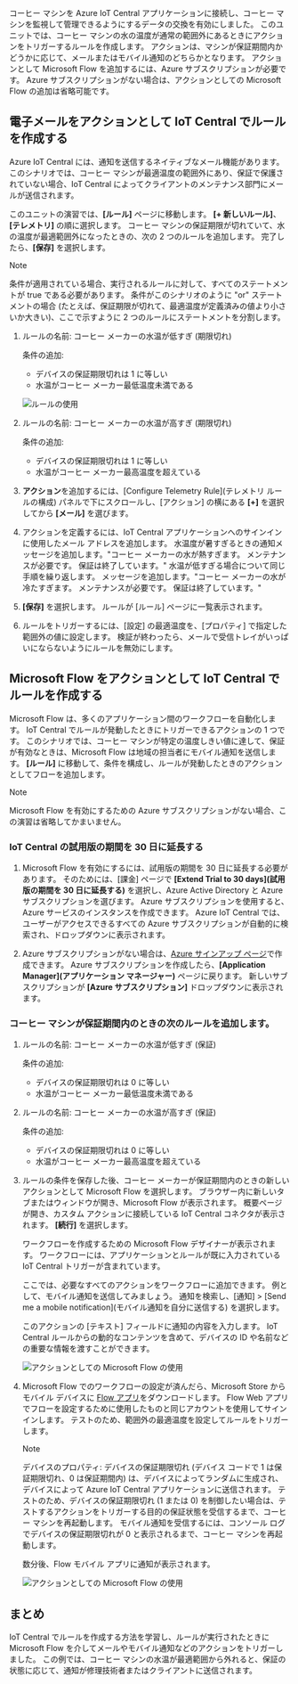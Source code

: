コーヒー マシンを Azure IoT Central アプリケーションに接続し、コーヒー マシンを監視して管理できるようにするデータの交換を有効にしました。 このユニットでは、コーヒー マシンの水の温度が通常の範囲外にあるときにアクションをトリガーするルールを作成します。 アクションは、マシンが保証期間内かどうかに応じて、メールまたはモバイル通知のどちらかとなります。 アクションとして Microsoft Flow を追加するには、Azure サブスクリプションが必要です。 Azure サブスクリプションがない場合は、アクションとしての Microsoft Flow の追加は省略可能です。

## <a name="create-rules-in-iot-central-with-email-as-the-action"></a>電子メールをアクションとして IoT Central でルールを作成する
Azure IoT Central には、通知を送信するネイティブなメール機能があります。 このシナリオでは、コーヒー マシンが最適温度の範囲外にあり、保証で保護されていない場合、IoT Central によってクライアントのメンテナンス部門にメールが送信されます。

このユニットの演習では、**[ルール]** ページに移動します。 **[+ 新しいルール]**、**[テレメトリ]** の順に選択します。 コーヒー マシンの保証期限が切れていて、水の温度が最適範囲外になったときの、次の 2 つのルールを追加します。 完了したら、**[保存]** を選択します。 

> [!NOTE]
> 条件が適用されている場合、実行されるルールに対して、すべてのステートメントが true である必要があります。 条件がこのシナリオのように "or" ステートメントの場合 (たとえば、保証期限が切れて、最適温度が定義済みの値より小さいか大きい)、ここで示すように 2 つのルールにステートメントを分割します。

1. ルールの名前: コーヒー メーカーの水温が低すぎ (期限切れ)

    条件の追加:      
    * デバイスの保証期限切れは 1 に等しい
    * 水温がコーヒー メーカー最低温度未満である

    ![ルールの使用](../images/5-flow-a.png)

1. ルールの名前: コーヒー メーカーの水温が高すぎ (期限切れ)

    条件の追加:      
    * デバイスの保証期限切れは 1 に等しい
    * 水温がコーヒー メーカー最高温度を超えている

1. **アクション**を追加するには、[Configure Telemetry Rule]\(テレメトリ ルールの構成\) パネルで下にスクロールし、[アクション] の横にある **[+]** を選択してから **[メール]** を選びます。

1. アクションを定義するには、IoT Central アプリケーションへのサインインに使用したメール アドレスを追加します。 水温度が暑すぎるときの通知メッセージを追加します。"コーヒー メーカーの水が熱すぎます。 メンテナンスが必要です。  保証は終了しています。" 水温が低すぎる場合について同じ手順を繰り返します。 メッセージを追加します。"コーヒー メーカーの水が冷たすぎます。 メンテナンスが必要です。  保証は終了しています。"

1. **[保存]** を選択します。 ルールが [ルール] ページに一覧表示されます。

1. ルールをトリガーするには、[設定] の最適温度を、[プロパティ] で指定した範囲外の値に設定します。 検証が終わったら、メールで受信トレイがいっぱいにならないようにルールを無効にします。 

## <a name="create-rules-in-iot-central-with-microsoft-flow-as-the-action"></a>Microsoft Flow をアクションとして IoT Central でルールを作成する

Microsoft Flow は、多くのアプリケーション間のワークフローを自動化します。 IoT Central でルールが発動したときにトリガーできるアクションの 1 つです。 このシナリオでは、コーヒー マシンが特定の温度しきい値に達して、保証が有効なときは、Microsoft Flow は地域の担当者にモバイル通知を送信します。 **[ルール]** に移動して、条件を構成し、ルールが発動したときのアクションとしてフローを追加します。 
 
> [!NOTE]
> Microsoft Flow を有効にするための Azure サブスクリプションがない場合、この演習は省略してかまいません。


### <a name="extend-your-iot-central-trial-to-30-days"></a>IoT Central の試用版の期間を 30 日に延長する

1. Microsoft Flow を有効にするには、試用版の期間を 30 日に延長する必要があります。 そのためには、[課金] ページで **[Extend Trial to 30 days]\(試用版の期間を 30 日に延長する\)** を選択し、Azure Active Directory と Azure サブスクリプションを選びます。 Azure サブスクリプションを使用すると、Azure サービスのインスタンスを作成できます。 Azure IoT Central では、ユーザーがアクセスできるすべての Azure サブスクリプションが自動的に検索され、ドロップダウンに表示されます。
    
1. Azure サブスクリプションがない場合は、[Azure サインアップ ページ](https://aka.ms/createazuresubscription)で作成できます。 Azure サブスクリプションを作成したら、**[Application Manager]\(アプリケーション マネージャー\)** ページに戻ります。 新しいサブスクリプションが **[Azure サブスクリプション]** ドロップダウンに表示されます。
        

### <a name="add-the-following-rules-when-the-coffee-machine-is-under-warranty"></a>コーヒー マシンが保証期間内のときの次のルールを追加します。 

1. ルールの名前: コーヒー メーカーの水温が低すぎ (保証)

    条件の追加:      
    * デバイスの保証期限切れは 0 に等しい
    * 水温がコーヒー メーカー最低温度未満である

1. ルールの名前: コーヒー メーカーの水温が高すぎ (保証)

    条件の追加:      
    * デバイスの保証期限切れは 0 に等しい
    * 水温がコーヒー メーカー最高温度を超えている

1. ルールの条件を保存した後、コーヒー メーカーが保証期間内のときの新しいアクションとして Microsoft Flow を選択します。 ブラウザー内に新しいタブまたはウィンドウが開き、Microsoft Flow が表示されます。 概要ページが開き、カスタム アクションに接続している IoT Central コネクタが表示されます。 **[続行]** を選択します。 

    ワークフローを作成するための Microsoft Flow デザイナーが表示されます。 ワークフローには、アプリケーションとルールが既に入力されている IoT Central トリガーが含まれています。

    ここでは、必要なすべてのアクションをワークフローに追加できます。 例として、モバイル通知を送信してみましょう。 通知を検索し、[通知] > [Send me a mobile notification]\(モバイル通知を自分に送信する\) を選択します。

    このアクションの [テキスト] フィールドに通知の内容を入力します。 IoT Central ルールからの動的なコンテンツを含めて、デバイスの ID や名前などの重要な情報を渡すことができます。
    
    ![アクションとしての Microsoft Flow の使用](../images/5-flow-b.png)

1. Microsoft Flow でのワークフローの設定が済んだら、Microsoft Store からモバイル デバイスに [Flow アプリ](https://www.microsoft.com/en-us/p/microsoft-flow/9nkn0p5l9n84?activetab=pivot%3aoverviewtab)をダウンロードします。 Flow Web アプリでフローを設定するために使用したものと同じアカウントを使用してサインインします。 テストのため、範囲外の最適温度を設定してルールをトリガーします。 

    > [!NOTE]
    > デバイスのプロパティ: デバイスの保証期限切れ (デバイス コードで 1 は保証期限切れ、0 は保証期間内) は、デバイスによってランダムに生成され、デバイスによって Azure IoT Central アプリケーションに送信されます。 テストのため、デバイスの保証期限切れ (1 または 0) を制御したい場合は、テストするアクションをトリガーする目的の保証状態を受信するまで、コーヒー マシンを再起動します。 モバイル通知を受信するには、コンソール ログでデバイスの保証期限切れが 0 と表示されるまで、コーヒー マシンを再起動します。 

    数分後、Flow モバイル アプリに通知が表示されます。

    ![アクションとしての Microsoft Flow の使用](../images/5-flow-c.png)

## <a name="summary"></a>まとめ
IoT Central でルールを作成する方法を学習し、ルールが実行されたときに Microsoft Flow を介してメールやモバイル通知などのアクションをトリガーしました。 この例では、コーヒー マシンの水温が最適範囲から外れると、保証の状態に応じて、通知が修理技術者またはクライアントに送信されます。 



